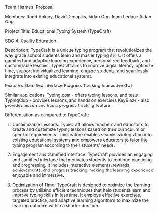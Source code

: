 Team Hermes' Proposal

Members: Rudd Antony, David Dimapilis, Aidan Ong
Team Ledaer: Aidan Ong

Project Title: Educational Typing System (TypeCraft)

SDG 4: Quality Education

Description: TypeCraft is a unique typing program that revolutionizes the way grade school students learn and master typing skills. It offers a gamified and adaptive learning experience, personalized feedback, and customizable lessons. TypeCraft aims to improve digital literacy, optimize time, support individualized learning, engage students, and seamlessly integrate into existing educational systems.

Features: Gamified Interface
Progress Tracking
Interactive GUI

Similar applications: 
Typing.com - offers typing lessons, and tests
TypingClub - provides lessons, and hands on exercises
KeyBlaze - also provides lesson and has a progress tracking feature

Differentiation as compared to TypeCraft:
1. Customizable Lessons: TypeCraft allows teachers and educators to create and customize typing lessons based on their curriculum or specific requirements. This feature enables seamless integration into existing educational systems and empowers educators to tailor the typing program according to their students' needs.

2. Engagement and Gamified Interface: TypeCraft provides an engaging and gamified interface that motivates students to continue practicing and progressing. It includes interactive elements, rewards, achievements, and progress tracking, making the learning experience enjoyable and immersive.

3. Optimization of Time: TypeCraft is designed to optimize the learning process by utilizing efficient techniques that help students learn and improve typing skills in less time. It employs effective exercises, targeted practice, and adaptive learning algorithms to maximize the learning outcome within a shorter duration.
